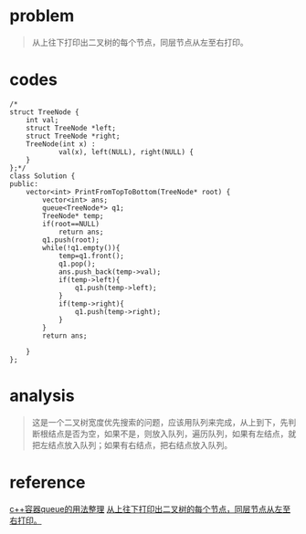 # problem
>从上往下打印出二叉树的每个节点，同层节点从左至右打印。

# codes
```
/*
struct TreeNode {
	int val;
	struct TreeNode *left;
	struct TreeNode *right;
	TreeNode(int x) :
			val(x), left(NULL), right(NULL) {
	}
};*/
class Solution {
public:
    vector<int> PrintFromTopToBottom(TreeNode* root) {
        vector<int> ans;
        queue<TreeNode*> q1;
        TreeNode* temp;
        if(root==NULL)
            return ans;
        q1.push(root);
        while(!q1.empty()){
            temp=q1.front();
            q1.pop();
            ans.push_back(temp->val);
            if(temp->left){
                q1.push(temp->left);
            }
            if(temp->right){
                q1.push(temp->right);
            }
        }
        return ans;

    }
};
```
# analysis
>这是一个二叉树宽度优先搜索的问题，应该用队列来完成，从上到下，先判断根结点是否为空，如果不是，则放入队列，遍历队列，如果有左结点，就把左结点放入队列；如果有右结点，把右结点放入队列。

# reference
[c++容器queue的用法整理][1]
[从上往下打印出二叉树的每个节点，同层节点从左至右打印。][2]

[1]: http://blog.csdn.net/fengzhizi76506/article/details/54809949
[2]: https://www.cnblogs.com/wj0816/p/6547968.html
